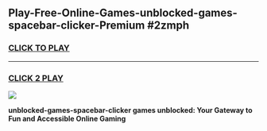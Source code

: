 
## Play-Free-Online-Games-unblocked-games-spacebar-clicker-Premium #2zmph
<h3>
<a href="https://premium.freeplayer.one?title=unblocked-games-spacebar-clicker&ref=8M">CLICK TO PLAY</a></h3>
<hr>

<h3>
<a href="https://premium.freeplayer.one?title=unblocked-games-spacebar-clicker&ref=8M">CLICK 2 PLAY</a>
  
</h3>

<a href="https://premium.freeplayer.one?title=unblocked-games-spacebar-clicker&ref=8M"><img src="https://clearcache.store/games.png"></a>


**unblocked-games-spacebar-clicker games unblocked: Your Gateway to Fun and Accessible Online Gaming**
